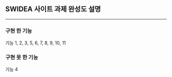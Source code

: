 ## SWIDEA 사이트 과제 완성도 설명

<hr/>

### 구현 한 기능

 기능 1, 2, 3, 5, 6, 7, 8, 9, 10, 11

### 구현 못 한 기능

기능 4